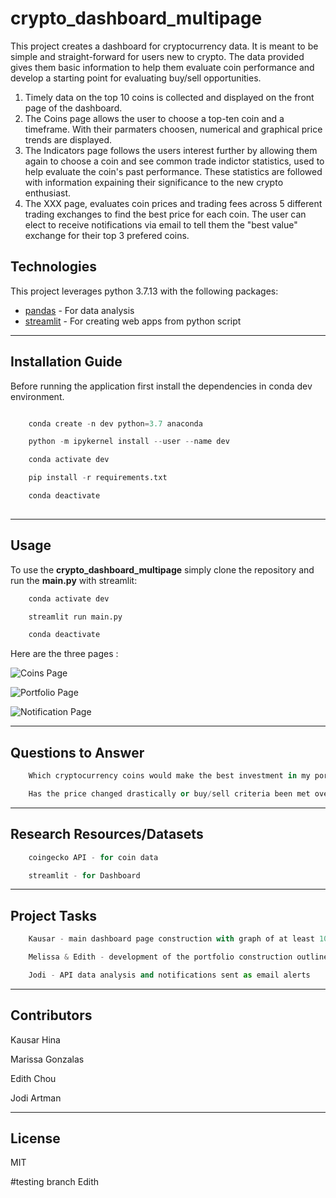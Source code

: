 # crypto_dashboard_multipage


This project creates a dashboard for cryptocurrency data. It is meant to be simple and straight-forward for users new to crypto. The data provided gives them basic information to help them evaluate coin performance and develop a starting point for evaluating buy/sell opportunities.

1. Timely data on the top 10 coins is collected and displayed on the front page of the dashboard. 
2. The Coins page allows the user to choose a top-ten coin and a timeframe. With their parmaters choosen, numerical and graphical price trends are displayed. 
3. The Indicators page follows the users interest further by allowing them again to choose a coin and see common trade indictor statistics, used to help evaluate the coin's past performance.  These statistics are followed with information expaining their significance to the new crypto enthusiast. 
4. The XXX page, evaluates coin prices and trading fees across 5 different trading exchanges to find the best price for each coin. The user can elect to receive notifications via email to tell them the "best value" exchange for their top 3 prefered coins. 



## Technologies

This project leverages python 3.7.13 with the following packages:

* [pandas](https://pandas.pydata.org/) - For data analysis
* [streamlit](https://streamlit.io/) - For creating web apps from python script

---

## Installation Guide

Before running the application first install the dependencies in conda dev environment.

```python

    conda create -n dev python=3.7 anaconda

    python -m ipykernel install --user --name dev

    conda activate dev

    pip install -r requirements.txt

    conda deactivate 
  
```

---


##  Usage

To use the **crypto_dashboard_multipage** simply clone the repository and run the **main.py** with streamlit:

```python
    conda activate dev

    streamlit run main.py

    conda deactivate 
```

Here are the three pages :

![Coins Page ](Images/Coins.png)

![Portfolio Page ](Images/Portfolio.png)

![Notification Page ](Images/Notification.png)


---
## Questions to Answer

```python
    Which cryptocurrency coins would make the best investment in my portfolio?

    Has the price changed drastically or buy/sell criteria been met over the past few minutes?
```

---
## Research Resources/Datasets
```python
    coingecko API - for coin data

    streamlit - for Dashboard
```
---
## Project Tasks
```python
    Kausar - main dashboard page construction with graph of at least 10 coins

    Melissa & Edith - development of the portfolio construction outline of functions

    Jodi - API data analysis and notifications sent as email alerts 
```
---

## Contributors

Kausar Hina

Marissa Gonzalas

Edith Chou

Jodi Artman

---

## License

MIT

#testing branch Edith